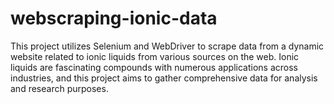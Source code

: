# webscraping-ionic-data
This project utilizes Selenium and WebDriver to scrape data from a dynamic website related to ionic liquids from various sources on the web. Ionic liquids are fascinating compounds with numerous applications across industries, and this project aims to gather comprehensive data for analysis and research purposes.
